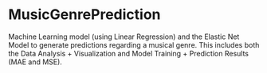 # MusicGenrePrediction
Machine Learning model (using Linear Regression) and the Elastic Net Model to generate predictions regarding a musical genre. This includes both the Data Analysis + Visualization and Model Training + Prediction Results (MAE and MSE).
